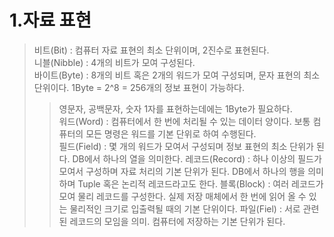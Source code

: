 1.자료 표현
===========
> 비트(Bit) : 컴퓨터 자료 표현의 최소 단위이며, 2진수로 표현된다.</br>
> 니블(Nibble) : 4개의 비트가 모여 구성된다.</br>
> 바이트(Byte) : 8개의 비트 혹은 2개의 워드가 모여 구성되며, 문자 표현의 최소 단위이다. 1Byte = 2^8 = 256개의 정보 표현이 가능하다.</br>
> > 영문자, 공백문자, 숫자 1자를 표현하는데에는 1Byte가 필요하다.</br>
> 워드(Word) : 컴퓨터에서 한 번에 처리될 수 있는 데이터 양이다. 보통 컴퓨터의 모든 명령은 워드를 기본 단위로 하여 수행된다.</br>
> 필드(Field) : 몇 개의 워드가 모여서 구성되며 정보 표현의 최소 단위가 된다. DB에서 하나의 열을 의미한다.
> 레코드(Record) : 하나 이상의 필드가 모여서 구성하며 자료 처리의 기본 단위가 된다. DB에서 하나의 행을 의미하며 Tuple 혹은 논리적 레코드라고도 한다.
> 블록(Block) : 여러 레코드가 모여 물리 레코드를 구성한다. 실제 저장 매체에서 한 번에 읽어 올 수 있는 물리적인 크기로 입출력될 때의 기본 단위이다.
> 파일(Fiel) : 서로 관련된 레코드의 모임을 의미. 컴퓨터에 저장하는 기본 단위가 된다.
